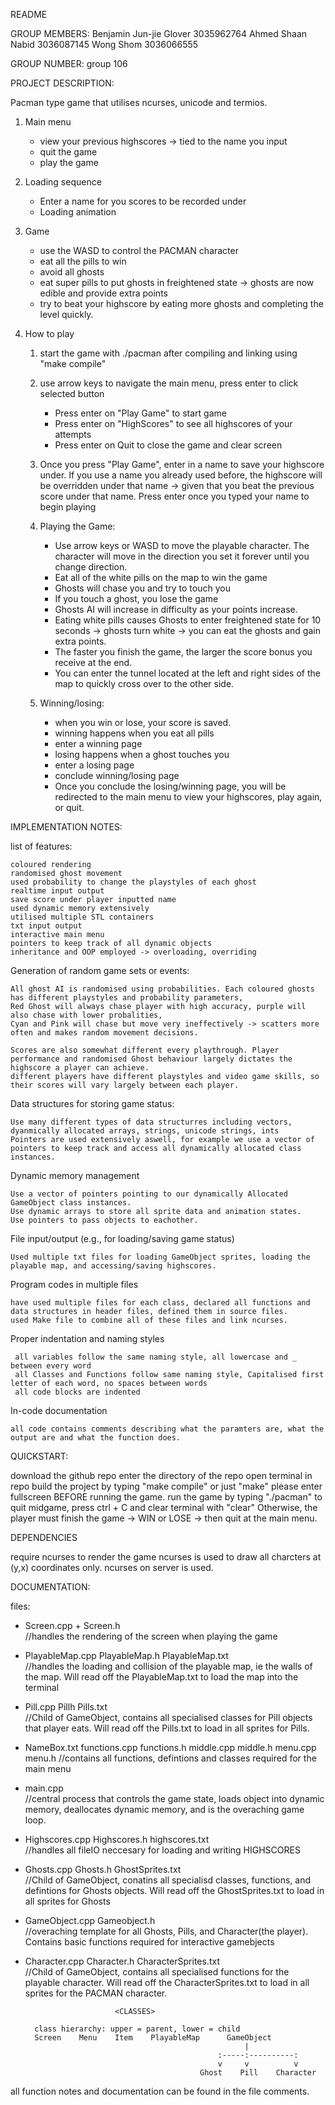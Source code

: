 README

GROUP MEMBERS:
Benjamin Jun-jie Glover 3035962764
Ahmed Shaan Nabid 3036087145
Wong Shom 3036066555

GROUP NUMBER:
group 106

PROJECT DESCRIPTION:

  Pacman type game that utilises ncurses, unicode and termios. 
  1. Main menu
      - view your previous highscores -> tied to the name you input
      - quit the game
      - play the game

  2. Loading sequence
      - Enter a name for you scores to be recorded under
      - Loading animation

  3. Game
       - use the WASD to control the PACMAN character
       - eat all the pills to win
       - avoid all ghosts
       - eat super pills to put ghosts in freightened state -> ghosts are now edible and provide extra points
       - try to beat your highscore by eating more ghosts and completing the level quickly.

  4. How to play
      1) start the game with ./pacman after compiling and linking using "make compile"

      2) use arrow keys to navigate the main menu, press enter to click selected button
            - Press enter on "Play Game" to start game
            - Press enter on "HighScores" to see all highscores of your attempts
            - Press enter on Quit to close the game and clear screen

      3) Once you press "Play Game", enter in a name to save your highscore under. If you use a name you already used before, 
         the highscore will be overridden under    that name -> given that you beat the previous score under that name.
         Press enter once you typed your name to begin playing

      4) Playing the Game:
         - Use arrow keys or WASD to move the playable character. The character will move in the direction you set it forever until you change direction.
         - Eat all of the white pills on the map to win the game
         - Ghosts will chase you and try to touch you
         - If you touch a ghost, you lose the game
         - Ghosts AI will increase in difficulty as your points increase.
         - Eating white pills causes Ghosts to enter freightened state for 10 seconds -> ghosts turn white -> you can eat the ghosts and gain extra points.
         - The faster you finish the game, the larger the score bonus you receive at the end.
         - You can enter the tunnel located at the left and right sides of the map to quickly cross over to the other side.

      5) Winning/losing:

          - when you win or lose, your score is saved.
          - winning happens when you eat all pills
           - enter a winning page
          - losing happens when a ghost touches you
           - enter a losing page
          - conclude winning/losing page
          - Once you conclude the losing/winning page, you will be redirected to the main menu to view your highscores, play again, or quit.


IMPLEMENTATION NOTES:


list of features:

    coloured rendering
    randomised ghost movement
    used probability to change the playstyles of each ghost
    realtime input output
    save score under player inputted name
    used dynamic memory extensively
    utilised multiple STL containers
    txt input output
    interactive main menu
    pointers to keep track of all dynamic objects
    inheritance and OOP employed -> overloading, overriding

Generation of random game sets or events:

    All ghost AI is randomised using probabilities. Each coloured ghosts has different playstyles and probability parameters,
    Red Ghost will always chase player with high accuracy, purple will also chase with lower probalities, 
    Cyan and Pink will chase but move very ineffectively -> scatters more often and makes random movement decisions.
    
    Scores are also somewhat different every playthrough. Player performance and randomised Ghost behaviour largely dictates the highscore a player can achieve.
    different players have different playstyles and video game skills, so their scores will vary largely between each player.

Data structures for storing game status:

    Use many different types of data structurres including vectors, dyanmically allocated arrays, strings, unicode strings, ints
    Pointers are used extensively aswell, for example we use a vector of pointers to keep track and access all dynamically allocated class instances.

Dynamic memory management

    Use a vector of pointers pointing to our dynamically Allocated GameObject class instances.
    Use dynamic arrays to store all sprite data and animation states.
    Use pointers to pass objects to eachother.
  
File input/output (e.g., for loading/saving game status)

    Used multiple txt files for loading GameObject sprites, loading the playable map, and accessing/saving highscores.
  
Program codes in multiple files

    have used multiple files for each class, declared all functions and data structures in header files, defined them in source files.
    used Make file to combine all of these files and link ncurses.
  
Proper indentation and naming styles

     all variables follow the same naming style, all lowercase and _ between every word
     all Classes and Functions follow same naming style, Capitalised first letter of each word, no spaces between words
     all code blocks are indented
   
In-code documentation

    all code contains comments describing what the paramters are, what the output are and what the function does.


QUICKSTART:

  download the github repo
  enter the directory of the repo
  open terminal in repo
  build the project by typing "make compile" or just "make"
  please enter fullscreen BEFORE running the game.
  run the game by typing "./pacman"
  to quit midgame, press ctrl + C and clear terminal with "clear"
  Otherwise, the player must finish the game -> WIN or LOSE -> then quit at the main menu.

DEPENDENCIES

  require ncurses to render the game
  ncurses is used to draw all charcters at (y,x) coordinates only.
  ncurses on server is used.



DOCUMENTATION:

files:

- Screen.cpp + Screen.h                                                     
//handles the rendering of the screen when playing the game

- PlayableMap.cpp PlayableMap.h PlayableMap.txt                             
//handles the loading and collision of the playable map, ie the walls of the map. Will read off the PlayableMap.txt to load the map into the terminal

- Pill.cpp Pillh Pills.txt                                                  
//Child of GameObject, contains all specialised classes for Pill objects that player eats. Will read off the Pills.txt to load in all sprites for Pills.

- NameBox.txt functions.cpp functions.h middle.cpp middle.h menu.cpp menu.h 
//contains all functions, defintions and classes required for the main menu

- main.cpp                                                                  
//central process that controls the game state, loads object into dynamic memory, deallocates dynamic memory, and is the overaching game loop.

- Highscores.cpp Highscores.h highscores.txt                                
//handles all fileIO neccesary for loading and writing HIGHSCORES

- Ghosts.cpp Ghosts.h GhostSprites.txt                                      
//Child of GameObject, conatins all specialisd classes, functions, and defintions for Ghosts objects. Will read off the GhostSprites.txt to load in all sprites for Ghosts

- GameObject.cpp Gameobject.h                                               
//overaching template for all Ghosts, Pills, and Character(the player). Contains basic functions required for interactive gamebjects

- Character.cpp Character.h CharacterSprites.txt                            
//Child of GameObject, contains all specialised functions for the playable character. Will read off the CharacterSprites.txt to load in all sprites for the PACMAN character.





                          <CLASSES>
                    
        class hierarchy: upper = parent, lower = child          
        Screen    Menu    Item    PlayableMap      GameObject
                                                       |
                                                 :-----:----------:
                                                 v     v          v    
                                             Ghost    Pill    Character

 
 all function notes and documentation can be found in the file comments.
